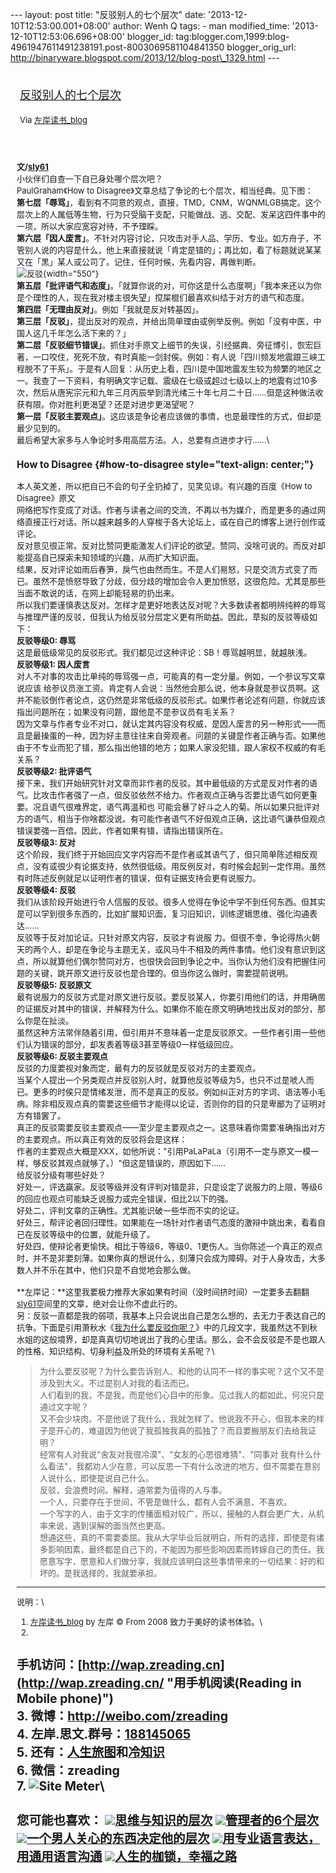--- layout: post title: "反驳别人的七个层次" date:
'2013-12-10T12:53:00.001+08:00' author: Wenh Q tags: - man
modified\_time: '2013-12-10T12:53:06.696+08:00' blogger\_id:
tag:blogger.com,1999:blog-4961947611491238191.post-8003069581104841350
blogger\_orig\_url:
http://binaryware.blogspot.com/2013/12/blog-post\_1329.html ---
<div style="margin: 10px; padding: 5px;">

<div style="font-size: 18px;">

[反驳别人的七个层次](http://zreading.cn.feedsportal.com/c/35042/f/647833/s/349b79a7/sc/38/l/0L0Szreading0Bcn0Carchives0C41370Bhtml/story01.htm)

</div>

<div style="font-size: 13px;">

Via [左岸读书\_blog](http://www.zreading.cn/)

</div>

</div>

<div style="font-size: 13px; padding: 15px 0 10px 10px;">

**文/[sly61](http://852986968.qzone.qq.com/)**\
小伙伴们自查一下自已身处哪个层次吧？\
PaulGraham《How to
Disagree》文章总结了争论的七个层次，相当经典。见下图：\
**第七层「辱骂」**，看到有不同意的观点，直接，TMD，CNM，WQNMLGB搞定。这个层次上的人属低等生物，行为只受脑干支配，只能做战、逃、交配、发呆这四件事中的一项，所以大家应宽容对待，不予理睬。\
**第六层「因人废言」**。不针对内容讨论，只攻击对手人品、学历、专业。如方舟子，不管别人说的内容是什么，他上来直接就说「肯定是错的」；再比如，看了标题就说某某又在「黑」某人或公司了。记住，任何时候，先看内容，再做判断。\
![反驳](http://www.zreading.net/wp-content/uploads/2013/12/fanbo.jpg){width="550"}\
**第五层「批评语气和态度」**。「就算你说的对，可你这是什么态度啊」「我本来还以为你是个理性的人，现在我对楼主很失望」搅屎棍们最喜欢纠结于对方的语气和态度。\
**第四层「无理由反对」**。例如「我就是反对转基因」。\
**第三层「反驳」**，提出反对的观点，并给出简单理由或例举反例。例如「没有中医，中国人这几千年怎么活下来的？」\
**第二层「反驳细节错误」**。抓住对手原文上细节的失误，引经据典、旁征博引，恢宏巨著，一口咬住，死死不放，有时真能一剑封侯。例如：有人说「四川频发地震跟三峡工程脱不了干系」。于是有人回复：从历史上看，四川是中国地震发生较为频繁的地区之一。我查了一下资料，有明确文字记载、震级在七级或超过七级以上的地震有过10多次，然后从唐宪宗元和九年三月丙辰举到清光绪三十年七月二十日……但是这种做法收获有限。你对胜利更渴望？还是对进步更渴望呢？\
**第一层「反驳主要观点」**。这应该是争论者应该做的事情，也是最理性的方式，但却是最少见到的。\
最后希望大家多与人争论时多用高层方法。人，总要有点进步才行……\
### **How to Disagree** {#how-to-disagree style="text-align: center;"}

本人英文差，所以把自已不会的句子全扔掉了，见笑见谅。有兴趣的百度《How to
Disagree》原文\
网络把写作变成了对话。作者与读者之间的交流，不再以书为媒介，而是更多的通过网络直接正行对话。所以越来越多的人穿梭于各大论坛上，或在自己的博客上进行创作或评论。\
反对意见很正常。反对比赞同更能激发人们评论的欲望。赞同，没啥可说的。而反对却能提高自已探索未知领域的兴趣，从而扩大知识面。\
结果，反对评论如雨后春笋，戾气也由然而生。不是人们易怒，只是交流方式变了而已。虽然不是愤怒导致了分歧，但分歧的增加会令人更加愤怒，这很危险。尤其是那些当面不敢说的话，在网上却能轻易的扔出来。\
所以我们要谨慎表达反对。怎样才是更好地表达反对呢？大多数读者都明辨纯粹的辱骂与推理严谨的反驳，但我认为给反驳分层定义更有所助益。因此，草拟的反驳等级如下：\
**反驳等级0: 辱骂**\
这是最低级常见的反驳形式。我们都见过这种评论：SB！辱骂越明显，就越肤浅。\
**反驳等级1: 因人废言**\
对人不对事的攻击比单纯的辱骂强一点，可能真的有一定分量。例如，一个参议写文章说应该
给参议员涨工资。肯定有人会说：当然他会那么说，他本身就是参议员啊。这并不能驳倒作者论点，这仍然是非常低级的反驳形式。如果作者论述有问题，你就应该指出问题所在；如果没有问题，跟他是不是参议员有毛关系？\
因为文章与作者专业不对口，就认定其内容没有权威，是因人废言的另一种形式——而且是最操蛋的一种，因为好主意往往来自旁观者。问题的关键是作者正确与否。如果他由于不专业而犯了错，那么指出他错的地方；如果人家没犯错，跟人家权不权威的有毛关系？\
**反驳等级2: 批评语气**\
接下来，我们开始研究针对文章而非作者的反驳。其中最低级的方式是反对作者的语气。比攻击作者强了一点，但反驳依然不给力。作者观点正确与否要比语气如何更重要。况且语气很难界定，语气再温和也
可能会暴了好斗之人的菊。所以如果只批评对方的语气，相当于你啥都没说。有可能作者语气不好但观点正确，这比语气谦恭但观点错误要强一百倍。因此，作者如果有错，请指出错误所在。\
**反驳等级3: 反对**\
这个阶段，我们终于开始回应文字内容而不是作者或其语气了，但只简单陈述相反观点，没有或很少有论据支持，依然很低级。用反例反对，有时候会起到一定作用。虽然有时陈述反例就足以证明作者的错误，但有证据支持会更有说服力。\
**反驳等级4: 反驳**\
我们从该阶段开始进行令人信服的反驳。很多人觉得在争论中学不到任何东西。但其实是可以学到很多东西的，比如扩展知识面，复习旧知识，训练逻辑思维、强化沟通表达……\
反驳等于反对加论证。只针对原文内容，反驳才有说服
力。但很不幸，争论得热火朝天的两个人，却是在争论与主题无关，或风马牛不相及的两件事情。他们没有意识到这点，所以就算他们偶尔赞同对方，也很快会回到争论之中。当你认为他们没有把握住问题的关键，跳开原文进行反驳也是合理的。但当你这么做时，需要提前说明。\
**反驳等级5: 反驳原文**\
最有说服力的反驳方式是对原文进行反驳。要反驳某人，你要引用他们的话，并用确凿的证据反对其中的错误，并解释为什么。如果你不能在原文明确地找出反对的部分，那么你是在扯淡。\
虽然这种方法常伴随着引用，但引用并不意味着一定是反驳原文。一些作者引用一些他们认为错误的部分，却发表着等级3甚至等级0一样低级回应。\
**反驳等级6: 反驳主要观点**\
反驳的力度要视对象而定，最有力的反驳就是反驳对方的主要观点。\
当某个人提出一个另类观点并反驳别人时，就算他反驳等级为5，也只不过是唬人而已。更多的时侯只是情绪发泄，而不是真正的反驳。例如纠正对方的字词、语法等小毛病。除非相反观点真的需要这些细节才能得以论证，否则你的目的只是卑鄙为了证明对方有错罢了。\
真正的反驳需要反驳主要观点——至少是主要观点之一。这意味着你需要准确指出对方的主要观点。所以真正有效的反驳将会是这样：\
作者的主要观点大概是XXX，如他所说："引用PaLaPaLa（引用不一定与原文一模一样，够反驳其观点就够了。）"但这是错误的，原因如下……\
给反驳分级有哪些好处？\
好处一，评选赢家。反驳等级并没有评判对错是非，只是设定了说服力的上限，等级6的回应也观点可能缺乏说服力或完全错误，但比2以下的强。\
好处二，评判文章的正确性。尤其能识破一些华而不实的论证。\
好处三，帮评论者回归理性。如果能在一场针对作者语气态度的激辩中跳出来，看看自已在反驳等级中的位置，就能升级了。\
好处四，使辩论者更愉快。相比于等级6，等级0、1更伤人。当你陈述一个真正的观点时，并不是非要刻薄。如果你真的想说什么，刻薄只会成为障碍。对于人身攻击，大多数人并不乐在其中，他们只是不自觉地会那么做。\
\
**左岸记：**这里我要极力推荐大家如果有时间（没时间挤时间）一定要多去翻翻[sly61](http://852986968.qzone.qq.com/)空间里的文章，绝对会让你不虚此行的。\
另：反驳一直都是我的弱项，我基本上只会说出自己是怎么想的，去无力于表达自己的抗争。下面是引用萧秋水《[我为什么要反驳你呢？](http://www.xiaoqiushui.com/archives/8148)》中的几段文字，我虽然达不到秋水姐的这般境界，却是真真切切地说出了我的心里话。那么，会不会反驳是不是也跟人的性格、知识结构、切身利益及所处的环境有关系呢？\
> 为什么要反驳呢？为什么要告诉别人、和他的认同不一样的事实呢？这个又不是涉及到大义。不过是别人对我的看法而已。\
> 人们看到的我，不是我，而是他们心目中的形象。见过我人的都如此，何况只是通过文字呢？\
> 又不会少块肉。不是他说了我什么，我就怎样了。他说我不开心，但我本来的样子是开心的，难道因为他说了我孤独我真的孤独了？而且要搬朋友们去给我证明？\
> 经常有人对我说"舍友对我很冷漠"、"女友的心思很难猜"、"同事对
> 我有什么什么看法"，我都劝人少在意，可以反思一下有什么改进的地方，但不需要在意别人说什么，即使是说自己什么。\
> 反驳，会浪费时间。解释，通常要为值得的人与事。\
> 一个人，只要存在于世间，不管是做什么，都有人会不满意、不喜欢。\
> 一个写字的人，由于文字的传播面相对较广，所以，接触的人群会更广大，从机率来说，遇到误解的面当然也更高。\
> 想通这些，真的不需要委屈。我从大学毕业后就明白，所有的选择，即使是有诸多影响因素，最终都是自己下的，不能因为那些影响因素而转嫁自己的责任。我愿意写字，愿意和人们做分享，我就应该明白这些事情带来的一切结果：好的和坏的。是我选择的，我就要承担。

------------------------------------------------------------------------

说明：\
1. [左岸读书\_blog](http://zreading.cn/) by 左岸 © From 2008
致力于美好的读书体验。\
2.
手机访问：[http://wap.zreading.cn](http://wap.zreading.cn/ "用手机阅读(Reading in Mobile phone)")\
3. 微博：<http://weibo.com/zreading>\
4.
左岸.思文.群号：[188145065](http://www.zreading.cn/siwen/siwen.html "一个喜欢思考、学习、共享、交流的文化角。")\
5.
还有：[人生旅图](http://www.zreading.net/ "人生旅图")和[冷知识](http://www.zreading.net/lenzhishi "冷知识")\
6. 微信：zreading\
7. ![Site Meter](http://s12.sitemeter.com/meter.asp?site=s12zxfclz)\
  ----------------------------------------------------------------------------------------------------------------------------------------------------------------------------------------------------------------------------------------------------------------------------
  **您可能也喜欢：**
  ![](http://static.wumii.cn/images/widget/widget_solidPoint.gif)[思维与知识的层次](http://app.wumii.com/ext/redirect?url=http%3A%2F%2Fwww.zreading.cn%2Farchives%2F1951.html&from=http%3A%2F%2Fwww.zreading.cn%2Farchives%2F4137.html)
  ![](http://static.wumii.cn/images/widget/widget_solidPoint.gif)[管理者的6个层次](http://app.wumii.com/ext/redirect?url=http%3A%2F%2Fwww.zreading.cn%2Farchives%2F1100.html&from=http%3A%2F%2Fwww.zreading.cn%2Farchives%2F4137.html)
  ![](http://static.wumii.cn/images/widget/widge%20%20%20t_solidPoint.gif)[一个男人关心的东西决定他的层次](http://app.wumii.com/ext/redirect?url=http%3A%2F%2Fwww.zreading.cn%2Farchives%2F1713.html&from=http%3A%2F%2Fwww.zreading.cn%2Farchives%2F4137.html)
  ![](http://static.wumii.cn/images/widget/widget_solidPoint.gif)[用专业语言表达，用通用语言沟通](http://app.wumii.com/ext/redirect?url=http%3A%2F%2Fwww.zreading.cn%2Farchives%2F3637.html&from=http%3A%2F%2Fwww.zreading.cn%2Farchives%2F4137.html)
  ![](http://static.wumii.cn/images/widget/widget_solidPoint.gif)[人生的枷锁，幸福之路](https://www.blogger.com/ht%20%20%20tp://app.wumii.com/ext/redirect?url=http%3A%2F%2Fwww.zreading.cn%2Farchives%2F3523.html&from=http%3A%2F%2Fwww.zreading.cn%2Farchives%2F4137.html)
  ----------------------------------------------------------------------------------------------------------------------------------------------------------------------------------------------------------------------------------------------------------------------------

</div>
